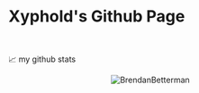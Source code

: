 <h1><strong>Xyphold's Github Page</strong></h1>
<br>

📈 my github stats

<p align="center"> <img src="https://github-readme-stats.vercel.app/api?username=BrendanBetterman&show_icons=true&theme=gotham" alt="BrendanBetterman" />
